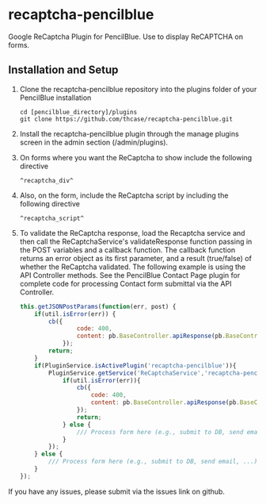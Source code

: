 # recaptcha-pencilblue
Google ReCaptcha Plugin for PencilBlue.  Use to display ReCAPTCHA on forms.

## Installation and Setup
1. Clone the recaptcha-pencilblue repository into the plugins folder of your PencilBlue installation

	```
	cd [pencilblue_directory]/plugins
	git clone https://github.com/thcase/recaptcha-pencilblue.git
	```
	
2. Install the recaptcha-pencilblue plugin through the manage plugins screen in the admin section (/admin/plugins).
3. On forms where you want the ReCaptcha to show include the following directive
	
	```
	^recaptcha_div^
	```
	
4. Also, on the form, include the ReCaptcha script by including the following directive
	
	```
	^recaptcha_script^
	```
	
5. To validate the ReCaptcha response, load the Recaptcha service and then call the ReCaptchaService's validateResponse function passing in the POST variables and a callback function.  The callback function returns an error object as its first parameter, and a result (true/false) of whether the ReCaptcha validated. The following example is using the API Controller methods. See the PencilBlue Contact Page plugin for complete code for processing Contact form submittal via the API Controller.

	```javascript
	this.getJSONPostParams(function(err, post) {
	    if(util.isError(err)) {
	    	cb({
	    			code: 400,
	    			content: pb.BaseController.apiResponse(pb.BaseController.API_ERROR, err.message)
	    		});
	    	return;
	    }
        if(PluginService.isActivePlugin('recaptcha-pencilblue')){
            PluginService.getService('ReCaptchaService','recaptcha-pencilblue').validateResponse(post,function(err,result){
                if(util.isError(err)){
                    cb({
                        code: 400,
                        content: pb.BaseController.apiResponse(pb.BaseController.API_ERROR, self.ls.get('RECAPTCHA_FAIL'))
                    });
                    return;
                } else {
                    /// Process form here (e.g., submit to DB, send email, ...)
                }
            });
        } else {
            /// Process form here (e.g., submit to DB, send email, ...)
        }
	});
	```
If you have any issues, please submit via the issues link on github.
